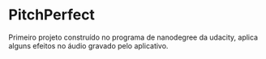 # PitchPerfect
Primeiro projeto construído no programa de nanodegree da udacity, aplica alguns efeitos no áudio gravado pelo aplicativo.
